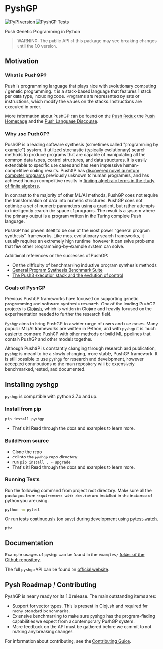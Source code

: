 # PyshGP

[![PyPI version](https://badge.fury.io/py/pyshgp.svg)](https://badge.fury.io/py/pyshgp)
![PyshGP Tests](https://github.com/erp12/pyshgp/workflows/PyshGP%20Tests/badge.svg)

Push Genetic Programming in Python

> WARNING: The public API of this package may see breaking changes until the 1.0 version. 

## Motivation

### What is PushGP?

Push is programming language that plays nice with evolutionary computing / genetic programming. It is a stack-based language that features 1 stack per data type, including code. Programs are represented by lists of instructions, which modify the values on the stacks. Instructions are executed in order.

More information about PushGP can be found on the [Push Redux](https://erp12.github.io/push-redux/) the [Push Homepage](http://faculty.hampshire.edu/lspector/push.html) and the [Push Language Discourse](https://Push-language.hampshire.edu).

### Why use PushGP?

PushGP is a leading software synthesis (sometimes called "programming by example") system. It utilized stochastic (typically evolutionary) search methods to produce programs that are capable of manipulating all the common data types, control structures, and data structures. It is easily extendable to specific use cases and has seen impressive human-competitive coding results. PushGP has [discovered novel quantum computer programs](http://faculty.hampshire.edu/lspector/aqcp/) previously unknown to human programers, and has achieved human competitive results in [finding algebraic terms in the study of finite algebras](http://www.cs.bham.ac.uk/~wbl/biblio/gecco2008/docs/p1291.pdf).

In contrast to the majority of other ML/AI methods, PushGP does not require the transformation of data into numeric structures. PushGP does not optimize a set of numeric parameters using a gradient, but rather attempts to intelligently search the space of programs. The result is a system where the primary output is a program written in the Turing complete Push language.

PushGP has proven itself to be one of the most power "general program synthesis" frameworks. Like most evolutionary search frameworks, it usually requires an extremely high runtime, however it can solve problems that few other programming-by-example system can solve.

Additional references on the successes of PushGP:

- [On the difficulty of benchmarking inductive program synthesis methods](https://dl.acm.org/citation.cfm?id=3082533)
- [General Program Synthesis Benchmark Suite](https://dl.acm.org/citation.cfm?id=2754769)
- [The Push3 execution stack and the evolution of control](https://dl.acm.org/citation.cfm?id=1068292)

### Goals of PyshGP

Previous PushGP frameworks have focused on supporting genetic programming and software synthesis research. One of the leading PushGP projects is [Clojush](https://github.com/lspector/Clojush), which is written in Clojure and heavily focused on the experimentation needed to further the research field.

`Pyshgp` aims to bring PushGP to a wider range of users and use cases. Many popular ML/AI frameworks are written in Python, and with `pyshgp` it is much easier to compare PushGP with other methods or build ML pipelines that contain PushGP and other models together.

Although PushGP is constantly changing through research and publication, `pyshgp` is meant to be a slowly changing, more stable, PushGP framework. It is still possible to use `pyshgp` for research and development, however accepted contributions to the main repository will be extensively benchmarked, tested, and documented.

##  Installing pyshgp

`pyshgp` is compatible with python 3.7.x and up.

### Install from pip

```sh
pip install pyshgp
```
- That's it! Read through the docs and examples to learn more.

### Build From source

- Clone the repo
- cd into the `pyshgp` repo directory
- run `pip install . --upgrade`
- That's it! Read through the docs and examples to learn more.

### Running Tests

Run the following command from project root directory. Make sure all the packages from `requirements-with-dev.txt` are installed in the instance of python you are using.

```sh
python -m pytest
```

Or run tests continuously (on save) during development using [pytest-watch](https://github.com/joeyespo/pytest-watch).

```sh
ptw 
``` 

## Documentation

Example usages of `pyshgp` can be found in the `examples/` [folder of the Github repository](https://github.com/erp12/pyshgp/tree/master/examples).

The full `pyshgp` API can be found on [official website](http://erp12.github.io/pyshgp).

## Pysh Roadmap / Contributing

PyshGP is nearly ready for its 1.0 release. The main outstanding items ares:

- Support for vector types. This is present in Clojush and required for many standard benchmarks.
- Extensive benchmarking to make sure pyshgp has the program-finding capabilities we expect from a contemporary PushGP system.
- More feedback on the API must be gathered before we commit to not making any breaking changes.

For information about contributing, see the [Contributing Guide](http://erp12.github.io/pyshgp/html/contributing.html).
